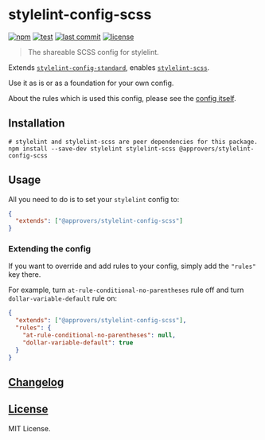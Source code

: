 # stylelint-config-scss

[![npm](https://img.shields.io/npm/v/@approvers/stylelint-config-scss?style=flat-square)](https://www.npmjs.com/package/@approvers/stylelint-config-scss)
[![test](https://img.shields.io/github/workflow/status/approvers/stylelint-config-scss/test?label=test&style=flat-square)](https://github.com/approvers/stylelint-config-scss/actions?query=workflow%3Atest+branch%3Amaster)
[![last commit](https://img.shields.io/github/last-commit/approvers/stylelint-config-scss?style=flat-square)](https://github.com/approvers/stylelint-config-scss/commits/master)
[![license](https://img.shields.io/github/license/approvers/stylelint-config-scss?style=flat-square)](LICENSE)

> The shareable SCSS config for stylelint.

Extends [`stylelint-config-standard`](https://github.com/stylelint/stylelint-config-standard), enables [`stylelint-scss`](https://github.com/kristerkari/stylelint-scss).

Use it as is or as a foundation for your own config.

About the rules which is used this config, please see the [config itself](index.js).


## Installation

```shell script
# stylelint and stylelint-scss are peer dependencies for this package.
npm install --save-dev stylelint stylelint-scss @approvers/stylelint-config-scss
```


## Usage

All you need to do is to set your `stylelint` config to:

```json
{
  "extends": ["@approvers/stylelint-config-scss"]
}
```


### Extending the config

If you want to override and add rules to your config, simply add the `"rules"` key there.

For example, turn `at-rule-conditional-no-parentheses` rule off and turn `dollar-variable-default` rule on:

```json
{
  "extends": ["@approvers/stylelint-config-scss"],
  "rules": {
    "at-rule-conditional-no-parentheses": null,
    "dollar-variable-default": true
  }
}
```


## [Changelog](CHANGELOG.md)


## [License](LICENSE)

MIT License.
